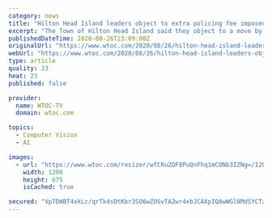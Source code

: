 ```yaml
---
category: news
title: "Hilton Head Island leaders object to extra policing fee imposed by county"
excerpt: "The Town of Hilton Head Island said they object to a move by the Beaufort County Council to impose a fee on the town for police services."
publishedDateTime: 2020-08-26T23:09:00Z
originalUrl: "https://www.wtoc.com/2020/08/26/hilton-head-island-leaders-object-extra-policing-fee-imposed-by-county/"
webUrl: "https://www.wtoc.com/2020/08/26/hilton-head-island-leaders-object-extra-policing-fee-imposed-by-county/"
type: article
quality: 23
heat: 23
published: false

provider:
  name: WTOC-TV
  domain: wtoc.com

topics:
  - Computer Vision
  - AI

images:
  - url: "https://www.wtoc.com/resizer/wfCRuZOF8PuQnFhq1mCONb3IZNg=/1200x0/cloudfront-us-east-1.images.arcpublishing.com/raycom/S25XE7IYI5E2JFG76H3XROSCDA.jpg"
    width: 1200
    height: 675
    isCached: true

secured: "Vp7DWBT4xkLc/qrTk4sDtKbr3SO6wZOSvTA2wr4xbJCAXpIQAwWGl8MdSYCTzMsBK2H9Nd3xFxc/is0tsjJdXrz2iQoK+NOPq/lmMYASAeJXc9HfNZcX81Dho3BTulBHUIxqftkVdFrv/BrpZvN0Q8GRW3vRtDq+G8dpbdb2SIELyVh2u79lRDOi5jwQ9/RPe/oTh6AZiQCK6lmeJSK+hc+BA6OBqd+Q2mUHygKld+2LK9w+NY82tCoqcb/kMd+sae8QizVcnJISw2a1KXxezbOIlQfuA+2ZrnsgzDB+Oyq/lbSp+dwRZEFGL6GrE1oY+kFM//wc+5XGHYkvJEyH/oGA8JfD38Ax1irpv6Ysb2o=;zfvuiq2JwsMY5rQN7SpmDQ=="
---
```


